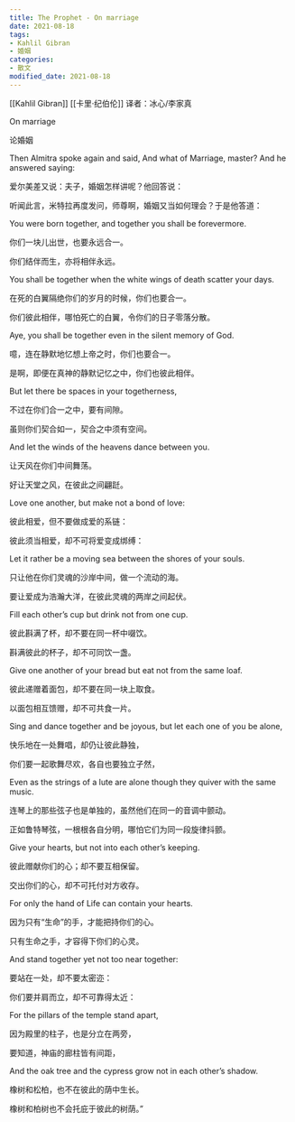 ```yaml
---
title: The Prophet - On marriage
date: 2021-08-18
tags: 
- Kahlil Gibran 
- 婚姻
categories:
- 散文
modified_date: 2021-08-18 
---
```


[[Kahlil Gibran]] [[卡里·纪伯伦]]
译者：冰心/李家真

On marriage

论婚姻

Then Almitra spoke again and said, And what of Marriage, master? And he answered saying:

爱尔美差又说：夫子，婚姻怎样讲呢？他回答说：

听闻此言，米特拉再度发问，师尊啊，婚姻又当如何理会？于是他答道：



You were born together, and together you shall be forevermore.

你们一块儿出世，也要永远合一。

你们结伴而生，亦将相伴永远。



You shall be together when the white wings of death scatter your days.

在死的白翼隔绝你们的岁月的时候，你们也要合一。

你们彼此相伴，哪怕死亡的白翼，令你们的日子零落分散。



Aye, you shall be together even in the silent memory of God.

噫，连在静默地忆想上帝之时，你们也要合一。

是啊，即便在真神的静默记忆之中，你们也彼此相伴。



But let there be spaces in your togetherness,

不过在你们合一之中，要有间隙。

虽则你们契合如一，契合之中须有空间。



And let the winds of the heavens dance between you.

让天风在你们中间舞荡。

好让天堂之风，在彼此之间翩跹。



Love one another, but make not a bond of love:

彼此相爱，但不要做成爱的系链：

彼此须当相爱，却不可将爱变成绑缚：



Let it rather be a moving sea between the shores of your souls.

只让他在你们灵魂的沙岸中间，做一个流动的海。

要让爱成为浩瀚大洋，在彼此灵魂的两岸之间起伏。



Fill each other’s cup but drink not from one cup.

彼此斟满了杯，却不要在同一杯中啜饮。

斟满彼此的杯子，却不可同饮一盏。



Give one another of your bread but eat not from the same loaf.

彼此递赠着面包，却不要在同一块上取食。

以面包相互馈赠，却不可共食一片。



Sing and dance together and be joyous, but let each one of you be alone,

快乐地在一处舞唱，却仍让彼此静独，

你们要一起歌舞尽欢，各自也要独立孑然，



Even as the strings of a lute are alone though they quiver with the same music.

连琴上的那些弦子也是单独的，虽然他们在同一的音调中颤动。

正如鲁特琴弦，一根根各自分明，哪怕它们为同一段旋律抖颤。



Give your hearts, but not into each other’s keeping.

彼此赠献你们的心；却不要互相保留。

交出你们的心，却不可托付对方收存。



For only the hand of Life can contain your hearts.

因为只有“生命”的手，才能把持你们的心。

只有生命之手，才容得下你们的心灵。



And stand together yet not too near together:

要站在一处，却不要太密迩：

你们要并肩而立，却不可靠得太近：



For the pillars of the temple stand apart,

因为殿里的柱子，也是分立在两旁，

要知道，神庙的廊柱皆有间距，



And the oak tree and the cypress grow not in each other’s shadow.

橡树和松柏，也不在彼此的荫中生长。

橡树和柏树也不会托庇于彼此的树荫。”
